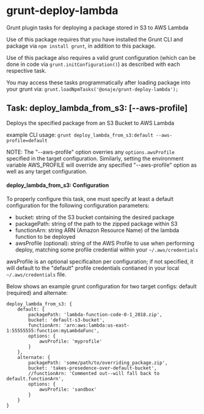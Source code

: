 # grunt-deploy-lambda
Grunt plugin tasks for deploying a package stored in S3 to AWS Lambda

Use of this package requires that you have installed the Grunt CLI and package via `npm install grunt`, in addition to this package.

Use of this package also requires a valid grunt configuration (which can be done in code via `grunt.initConfiguration()`) as described with each respective task.

You may access these tasks programmatically after loading package into your grunt via: `grunt.loadNpmTasks('@onaje/grunt-deploy-lambda');`

## Task: deploy_lambda_from_s3:<targetConfig> [--aws-profile]
Deploys the specified package from an S3 Bucket to AWS Lambda

example CLI usage: `grunt deploy_lambda_from_s3:default --aws-profile=default`

NOTE: The "--aws-profile" option overries any `options.awsProfile` specified in the target configuration.
Similarly, setting the environment variable AWS_PROFILE will override any specified "--aws-profile" option as well as any target configuration.

#### deploy_lambda_from_s3: Configuration 
To properly configure this task, one must specify at least a default configuration for the following configuration parameters:
 - bucket: string of the S3 bucket containing the desired package
 - packagePath: string of the path to the zipped package within S3
 - functionArn: string ARN (Amazon Resource Name) of the lambda function to be deployed
 - awsProfile (optional): string of the AWS Profile to use when performing deploy, matching some profile credential within your `~/.aws/credentials`

awsProfile is an optional specificaiton per configuration; if not specified, it will default to the "default" profile credentials
contianed in your local `~/.aws/credentials` file.

Below shows an example grunt configuration for two target configs: default (required) and alternate:

    deploy_lambda_from_s3: {
        default: {
            packagePath: 'lambda-function-code-0-1_2018.zip',
            bucket: 'default-s3-bucket',
            functionArn: 'arn:aws:lambda:us-east-1:55555555:function:myLambdaFunc',
            options: {
                awsProfile: 'myprofile'
            }
        },
        alternate: {
            packagePath: 'some/path/to/overriding_package.zip',
            bucket: 'takes-presedence-over-default-bucket',
            //functionArn: 'Commented out--will fall back to default.functionArn',
            options: {
                awsProfile: 'sandbox'
            }
        }
    }

